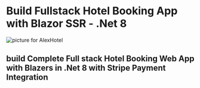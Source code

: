 ﻿# Build Fullstack Hotel Booking App with Blazor SSR - .Net 8

![picture for AlexHotel](https://github.com/STGorbunovDA/HotelBooking/blob/dev/img/AlexHotel.gif)

## build Complete Full stack Hotel Booking Web App with Blazers in .Net 8 with Stripe Payment Integration


